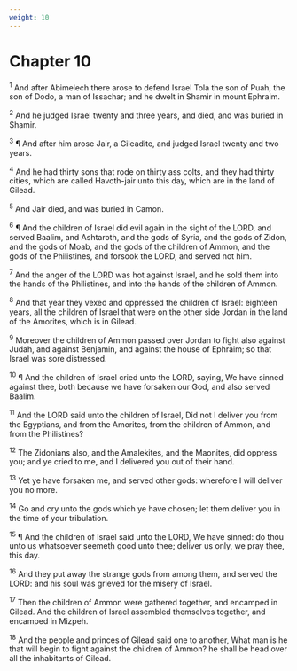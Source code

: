 ```yaml
---
weight: 10
---
```


# Chapter 10

<sup>1</sup> And after Abimelech there arose to defend Israel Tola the son of Puah, the son of Dodo, a man of Issachar; and he dwelt in Shamir in mount Ephraim. 

<sup>2</sup> And he judged Israel twenty and three years, and died, and was buried in Shamir. 

<sup>3</sup> ¶ And after him arose Jair, a Gileadite, and judged Israel twenty and two years. 

<sup>4</sup> And he had thirty sons that rode on thirty ass colts, and they had thirty cities, which are called Havoth-jair unto this day, which are in the land of Gilead. 

<sup>5</sup> And Jair died, and was buried in Camon. 

<sup>6</sup> ¶ And the children of Israel did evil again in the sight of the LORD, and served Baalim, and Ashtaroth, and the gods of Syria, and the gods of Zidon, and the gods of Moab, and the gods of the children of Ammon, and the gods of the Philistines, and forsook the LORD, and served not him. 

<sup>7</sup> And the anger of the LORD was hot against Israel, and he sold them into the hands of the Philistines, and into the hands of the children of Ammon. 

<sup>8</sup> And that year they vexed and oppressed the children of Israel: eighteen years, all the children of Israel that were on the other side Jordan in the land of the Amorites, which is in Gilead. 

<sup>9</sup> Moreover the children of Ammon passed over Jordan to fight also against Judah, and against Benjamin, and against the house of Ephraim; so that Israel was sore distressed. 

<sup>10</sup> ¶ And the children of Israel cried unto the LORD, saying, We have sinned against thee, both because we have forsaken our God, and also served Baalim. 

<sup>11</sup> And the LORD said unto the children of Israel, Did not I deliver you from the Egyptians, and from the Amorites, from the children of Ammon, and from the Philistines? 

<sup>12</sup> The Zidonians also, and the Amalekites, and the Maonites, did oppress you; and ye cried to me, and I delivered you out of their hand. 

<sup>13</sup> Yet ye have forsaken me, and served other gods: wherefore I will deliver you no more. 

<sup>14</sup> Go and cry unto the gods which ye have chosen; let them deliver you in the time of your tribulation. 

<sup>15</sup> ¶ And the children of Israel said unto the LORD, We have sinned: do thou unto us whatsoever seemeth good unto thee; deliver us only, we pray thee, this day. 

<sup>16</sup> And they put away the strange gods from among them, and served the LORD: and his soul was grieved for the misery of Israel. 

<sup>17</sup> Then the children of Ammon were gathered together, and encamped in Gilead. And the children of Israel assembled themselves together, and encamped in Mizpeh. 

<sup>18</sup> And the people and princes of Gilead said one to another, What man is he that will begin to fight against the children of Ammon? he shall be head over all the inhabitants of Gilead. 


